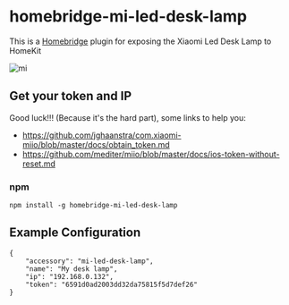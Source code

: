 # homebridge-mi-led-desk-lamp

This is a [Homebridge](https://github.com/nfarina/homebridge) plugin for exposing the Xiaomi Led Desk Lamp to HomeKit

![mi](https://ae01.alicdn.com/kf/HTB1_8Uya7fb_uJkSne1q6zE4XXan/Original-Xiaomi-Mijia-LED-Desk-Lamp-Smart-Table-Lamps-Desklight-Support-Mobile-Phone-App-Control-4.jpg_640x640.jpg)

## Get your token and IP

Good luck!!! (Because it's the hard part), some links to help you:

* https://github.com/jghaanstra/com.xiaomi-miio/blob/master/docs/obtain_token.md
* https://github.com/mediter/miio/blob/master/docs/ios-token-without-reset.md

### npm

```
npm install -g homebridge-mi-led-desk-lamp
```


## Example Configuration

```
{
    "accessory": "mi-led-desk-lamp",
    "name": "My desk lamp",
    "ip": "192.168.0.132",
    "token": "6591d0ad2003dd32da75815f5d7def26"
}
``` 
